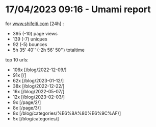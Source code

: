 # 17/04/2023 09:16 - Umami report
for www.shifeiti.com [24h] :

 - 395 (-10) page views
 - 139 (-7) uniques
 - 92 (-5) bounces
 - 5h 35' 40'' (-2h 56' 50'') totaltime


top 10 urls:
 - 106x [/blog/2022-12-09/]
 - 91x [/]
 - 62x [/blog/2023-01-12/]
 - 38x [/blog/2022-12-22/]
 - 16x [/blog/2022-05-07/]
 - 12x [/blog/2023-02-03/]
 - 9x [/page/2/]
 - 8x [/page/3/]
 - 8x [/blog/categories/%E6%8A%80%E6%9C%AF/]
 - 5x [/blog/categories/]


